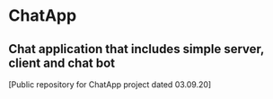 # ChatApp
Chat application that includes simple server, client and chat bot
---
[Public repository for ChatApp project dated 03.09.20]
